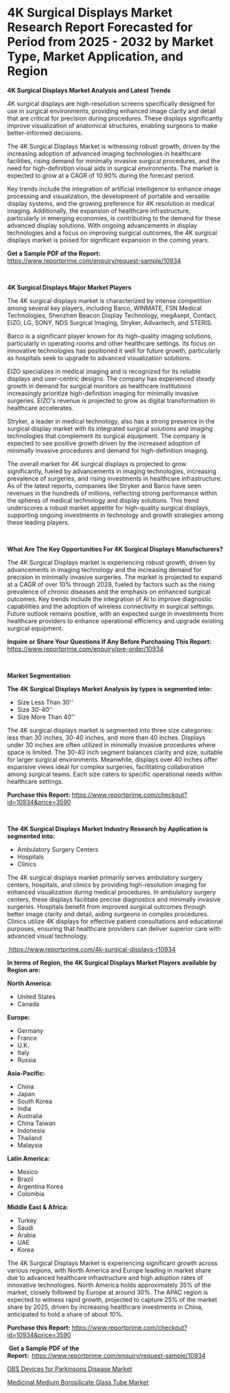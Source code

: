 <p><h1>4K Surgical Displays Market Research Report Forecasted for Period from 2025 -  2032 by Market Type, Market Application, and Region</h1></p><p><strong>4K Surgical Displays Market Analysis and Latest Trends</strong></p>
<p><p>4K surgical displays are high-resolution screens specifically designed for use in surgical environments, providing enhanced image clarity and detail that are critical for precision during procedures. These displays significantly improve visualization of anatomical structures, enabling surgeons to make better-informed decisions. </p><p>The 4K Surgical Displays Market is witnessing robust growth, driven by the increasing adoption of advanced imaging technologies in healthcare facilities, rising demand for minimally invasive surgical procedures, and the need for high-definition visual aids in surgical environments. The market is expected to grow at a CAGR of 10.90% during the forecast period. </p><p>Key trends include the integration of artificial intelligence to enhance image processing and visualization, the development of portable and versatile display systems, and the growing preference for 4K resolution in medical imaging. Additionally, the expansion of healthcare infrastructure, particularly in emerging economies, is contributing to the demand for these advanced display solutions. With ongoing advancements in display technologies and a focus on improving surgical outcomes, the 4K surgical displays market is poised for significant expansion in the coming years.</p></p>
<p><strong>Get a Sample PDF of the Report:&nbsp;</strong> <a href="https://www.reportprime.com/enquiry/request-sample/10934?utm_campaign=1871&utm_medium=2&utm_source=Github&utm_content=ia&utm_term=20032025&utm_id=4k-surgical-displays">https://www.reportprime.com/enquiry/request-sample/10934</a></p>
<p>&nbsp;</p>
<p><strong>4K Surgical Displays Major Market Players</strong></p>
<p><p>The 4K surgical displays market is characterized by intense competition among several key players, including Barco, WINMATE, FSN Medical Technologies, Shenzhen Beacon Display Technology, megAsept, Contact, EIZO, LG, SONY, NDS Surgical Imaging, Stryker, Advantech, and STERIS. </p><p>Barco is a significant player known for its high-quality imaging solutions, particularly in operating rooms and other healthcare settings. Its focus on innovative technologies has positioned it well for future growth, particularly as hospitals seek to upgrade to advanced visualization solutions. </p><p>EIZO specializes in medical imaging and is recognized for its reliable displays and user-centric designs. The company has experienced steady growth in demand for surgical monitors as healthcare institutions increasingly prioritize high-definition imaging for minimally invasive surgeries. EIZO's revenue is projected to grow as digital transformation in healthcare accelerates. </p><p>Stryker, a leader in medical technology, also has a strong presence in the surgical display market with its integrated surgical solutions and imaging technologies that complement its surgical equipment. The company is expected to see positive growth driven by the increased adoption of minimally invasive procedures and demand for high-definition imaging.</p><p>The overall market for 4K surgical displays is projected to grow significantly, fueled by advancements in imaging technologies, increasing prevalence of surgeries, and rising investments in healthcare infrastructure. As of the latest reports, companies like Stryker and Barco have seen revenues in the hundreds of millions, reflecting strong performance within the spheres of medical technology and display solutions. This trend underscores a robust market appetite for high-quality surgical displays, supporting ongoing investments in technology and growth strategies among these leading players.</p></p>
<p>&nbsp;</p>
<p><strong>What Are The Key Opportunities For 4K Surgical Displays Manufacturers?</strong></p>
<p><p>The 4K Surgical Displays market is experiencing robust growth, driven by advancements in imaging technology and the increasing demand for precision in minimally invasive surgeries. The market is projected to expand at a CAGR of over 10% through 2028, fueled by factors such as the rising prevalence of chronic diseases and the emphasis on enhanced surgical outcomes. Key trends include the integration of AI to improve diagnostic capabilities and the adoption of wireless connectivity in surgical settings. Future outlook remains positive, with an expected surge in investments from healthcare providers to enhance operational efficiency and upgrade existing surgical equipment.</p></p>
<p><strong>Inquire or Share Your Questions If Any Before Purchasing This Report:</strong> <a href="https://www.reportprime.com/enquiry/pre-order/10934?utm_campaign=1871&utm_medium=2&utm_source=Github&utm_content=ia&utm_term=20032025&utm_id=4k-surgical-displays">https://www.reportprime.com/enquiry/pre-order/10934</a></p>
<p>&nbsp;</p>
<p><strong>Market Segmentation</strong></p>
<p><strong>The 4K Surgical Displays Market Analysis by types is segmented into:</strong></p>
<p><ul><li>Size Less Than 30''</li><li>Size 30-40''</li><li>Size More Than 40''</li></ul></p>
<p><p>The 4K surgical displays market is segmented into three size categories: less than 30 inches, 30-40 inches, and more than 40 inches. Displays under 30 inches are often utilized in minimally invasive procedures where space is limited. The 30-40 inch segment balances clarity and size, suitable for larger surgical environments. Meanwhile, displays over 40 inches offer expansive views ideal for complex surgeries, facilitating collaboration among surgical teams. Each size caters to specific operational needs within healthcare settings.</p></p>
<p><strong>Purchase this Report:&nbsp;</strong><a href="https://www.reportprime.com/checkout?id=10934&price=3590&utm_campaign=1871&utm_medium=2&utm_source=Github&utm_content=ia&utm_term=20032025&utm_id=4k-surgical-displays">https://www.reportprime.com/checkout?id=10934&price=3590</a></p>
<p>&nbsp;</p>
<p><strong>The 4K Surgical Displays Market Industry Research by Application is segmented into:</strong></p>
<p><ul><li>Ambulatory Surgery Centers</li><li>Hospitals</li><li>Clinics</li></ul></p>
<p><p>The 4K surgical displays market primarily serves ambulatory surgery centers, hospitals, and clinics by providing high-resolution imaging for enhanced visualization during medical procedures. In ambulatory surgery centers, these displays facilitate precise diagnostics and minimally invasive surgeries. Hospitals benefit from improved surgical outcomes through better image clarity and detail, aiding surgeons in complex procedures. Clinics utilize 4K displays for effective patient consultations and educational purposes, ensuring that healthcare providers can deliver superior care with advanced visual technology.</p></p>
<p><a href="https://www.reportprime.com/4k-surgical-displays-r10934?utm_campaign=1871&utm_medium=2&utm_source=Github&utm_content=ia&utm_term=20032025&utm_id=4k-surgical-displays">&nbsp;https://www.reportprime.com/4k-surgical-displays-r10934</a></p>
<p><strong>In terms of Region, the 4K Surgical Displays Market Players available by Region are:</strong></p>
<p>
    <p> <strong> North America: </strong>
        <ul>
            <li>United States</li>
            <li>Canada</li>
        </ul>
        </p> 
    <p> <strong> Europe: </strong>
        <ul>
            <li>Germany</li>
            <li>France</li>
            <li>U.K.</li>
            <li>Italy</li>
            <li>Russia</li>
        </ul>
        </p> 
    <p> <strong> Asia-Pacific: </strong>
        <ul>
            <li>China</li>
            <li>Japan</li>
            <li>South Korea</li>
            <li>India</li>
            <li>Australia</li>
            <li>China Taiwan</li>
            <li>Indonesia</li>
            <li>Thailand</li>
            <li>Malaysia</li>
        </ul>
        </p> 
    <p> <strong> Latin America: </strong>
        <ul>
            <li>Mexico</li>
            <li>Brazil</li>
            <li>Argentina Korea</li>
            <li>Colombia</li>
        </ul>
        </p> 
    <p> <strong> Middle East & Africa: </strong>
        <ul>
            <li>Turkey</li>
            <li>Saudi</li>
            <li>Arabia</li>
            <li>UAE</li>
            <li>Korea</li>
        </ul>
    </p>
    </p>
<p><p>The 4K Surgical Displays Market is experiencing significant growth across various regions, with North America and Europe leading in market share due to advanced healthcare infrastructure and high adoption rates of innovative technologies. North America holds approximately 35% of the market, closely followed by Europe at around 30%. The APAC region is expected to witness rapid growth, projected to capture 25% of the market share by 2025, driven by increasing healthcare investments in China, anticipated to hold a share of about 10%.</p></p>
<p><strong>Purchase this Report: </strong><a href="https://www.reportprime.com/checkout?id=10934&price=3590&utm_campaign=1871&utm_medium=2&utm_source=Github&utm_content=ia&utm_term=20032025&utm_id=4k-surgical-displays">https://www.reportprime.com/checkout?id=10934&price=3590</a></p>
<p>&nbsp;<strong>Get a Sample PDF of the Report:&nbsp;&nbsp;</strong><a href="https://www.reportprime.com/enquiry/request-sample/10934?utm_campaign=1871&utm_medium=2&utm_source=Github&utm_content=ia&utm_term=20032025&utm_id=4k-surgical-displays">https://www.reportprime.com/enquiry/request-sample/10934</a></p>
<p><strong></strong></p>
<p><p><a href="https://github.com/marloy8/Market-Research-Report-List-7/blob/main/dbs-devices-for-parkinsons-disease-market.md?utm_campaign=1871&utm_medium=2&utm_source=Github&utm_content=ia&utm_term=20032025&utm_id=4k-surgical-displays">DBS Devices for Parkinsons Disease Market</a></p><p><a href="https://github.com/WillieWoodard/Market-Research-Report-List-7/blob/main/medicinal-medium-borosilicate-glass-tube-market.md?utm_campaign=1871&utm_medium=2&utm_source=Github&utm_content=ia&utm_term=20032025&utm_id=4k-surgical-displays">Medicinal Medium Borosilicate Glass Tube Market</a></p></p>